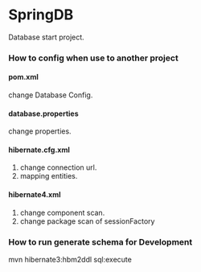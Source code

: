 <h1>SpringDB</h1>
<p>Database start project.</p>

<h3>How to config when use to another project</h3>
<h4>pom.xml</h4>
<p>change Database Config.<p>

<h4>database.properties</h4>
<p>change properties.</p>

<h4>hibernate.cfg.xml</h4>
<ol>
   <li>change connection url.</li>
   <li>mapping entities.</li>
</ol>

<h4>hibernate4.xml</h4>
<ol>
   <li>change component scan.</li>
   <li>change package scan of sessionFactory</li>
</ol>


<h3>How to run generate schema for Development</h3>
<p>mvn hibernate3:hbm2ddl sql:execute</p> 